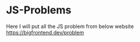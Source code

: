 # JS-Problems
Here I will put all the JS problem from below website
https://bigfrontend.dev/problem
